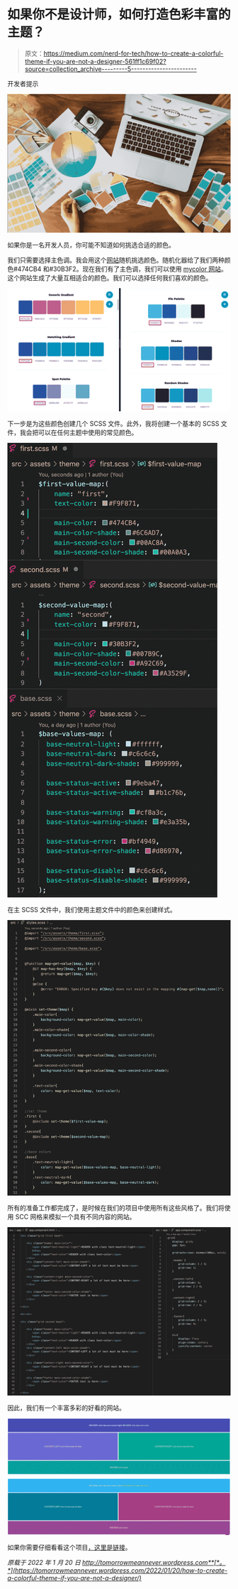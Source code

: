 # 如果你不是设计师，如何打造色彩丰富的主题？

> 原文：<https://medium.com/nerd-for-tech/how-to-create-a-colorful-theme-if-you-are-not-a-designer-561ff1c69f02?source=collection_archive---------5----------------------->

开发者提示

![](img/8a3ff96a2be31224e70ed18a8e3a8b73.png)

如果你是一名开发人员，你可能不知道如何挑选合适的颜色。

我们只需要选择主色调。我会用这个[网站](https://randomcolorgenerator.net/)随机挑选颜色。随机化器给了我们两种颜色#474CB4 和#30B3F2。现在我们有了主色调，我们可以使用 [mycolor 网站](https://mycolor.space/)。这个网站生成了大量互相适合的颜色。我们可以选择任何我们喜欢的颜色。

![](img/c52cd20aff3d6e687ab0e13ae32370dc.png)

下一步是为这些颜色创建几个 SCSS 文件。此外，我将创建一个基本的 SCSS 文件，我会把可以在任何主题中使用的常见颜色。

![](img/c7ff1aa52ec5af25e4172b8c01811b0a.png)

在主 SCSS 文件中，我们使用主题文件中的颜色来创建样式。

![](img/38a4a2dbab477be5375055eafcbc6098.png)

所有的准备工作都完成了，是时候在我们的项目中使用所有这些风格了。我们将使用 SCC 网格来模拟一个具有不同内容的网站。

![](img/c6eb73cfa9631f04df78992763db6cda.png)

因此，我们有一个丰富多彩的好看的网站。

![](img/0007ec1fc79abaca57af9f8392ac3e0b.png)

如果你需要仔细看看这个项目[，这里是链接](https://tomorrowmeannever.wordpress.com/2022/01/20/how-to-create-a-colorful-theme-if-you-are-not-a-designer/.com/8Tesla8/Angular-color-palette)。

*原载于 2022 年 1 月 20 日 http://tomorrowmeannever.wordpress.com**[*。*](https://tomorrowmeannever.wordpress.com/2022/01/20/how-to-create-a-colorful-theme-if-you-are-not-a-designer/)*